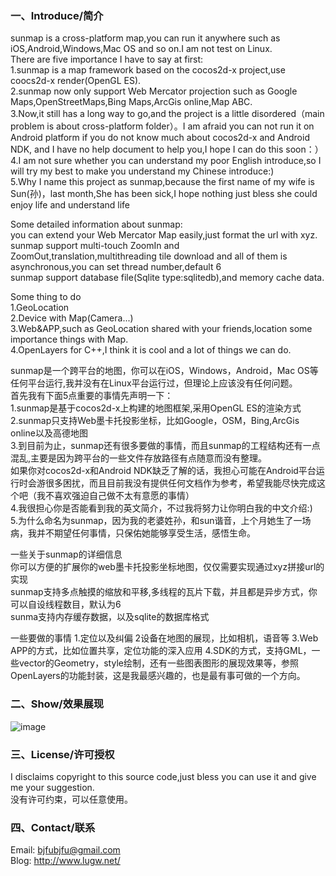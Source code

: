 ### 一、Introduce/简介

sunmap is a cross-platform map,you can run it anywhere such as iOS,Android,Windows,Mac OS and so on.I am not test on Linux.  
There are five importance I have to say at first:  
1.sunmap is a map framework based on the cocos2d-x project,use coocs2d-x render(OpenGL ES).  
2.sunmap now only support Web Mercator projection such as Google Maps,OpenStreetMaps,Bing Maps,ArcGis online,Map ABC.  
3.Now,it still has a long way to go,and the project is a little disordered（main problem is about cross-platform folder）。I am afraid you can not run it on Android platform if you do not know much about cocos2d-x and Android NDK,
and I have no help document to help you,I hope I can do this soon：）  
4.I am not sure whether you can understand my poor English introduce,so I will try my best to make you understand my Chinese introduce:)  
5.Why I name this project as sunmap,because the first name of my wife is Sun(孙)，last month,She has been sick,I hope nothing just bless she could enjoy life and understand life  

Some detailed information about sunmap:  
you can extend your Web Mercator Map easily,just format the url with xyz.  
sunmap support multi-touch ZoomIn and ZoomOut,translation,multithreading tile download and all of them is asynchronous,you can set thread number,default 6  
sunmap support database file(Sqlite type:sqlitedb),and memory cache data.  

Some thing to do  
1.GeoLocation  
2.Device with Map(Camera...)  
3.Web&APP,such as GeoLocation shared with your friends,location some importance things with Map.  
4.OpenLayers for C++,I think it is cool and a lot of things we can do.  

sunmap是一个跨平台的地图，你可以在iOS，Windows，Android，Mac OS等任何平台运行,我并没有在Linux平台运行过，但理论上应该没有任何问题。  
首先我有下面5点重要的事情先声明一下：  
1.sunmap是基于cocos2d-x上构建的地图框架,采用OpenGL ES的渲染方式  
2.sunmap只支持Web墨卡托投影坐标，比如Google，OSM，Bing,ArcGis online以及高德地图  
3.到目前为止，sunmap还有很多要做的事情，而且sunmap的工程结构还有一点混乱,主要是因为跨平台的一些文件存放路径有点随意而没有整理。  
如果你对cocos2d-x和Android NDK缺乏了解的话，我担心可能在Android平台运行时会游很多困扰，而且目前我没有提供任何文档作为参考，希望我能尽快完成这个吧（我不喜欢强迫自己做不太有意愿的事情）  
4.我很担心你是否能看到我的英文简介，不过我将努力让你明白我的中文介绍:)  
5.为什么命名为sunmap，因为我的老婆姓孙，和sun谐音，上个月她生了一场病，我并不期望任何事情，只保佑她能够享受生活，感悟生命。  

一些关于sunmap的详细信息  
你可以方便的扩展你的web墨卡托投影坐标地图，仅仅需要实现通过xyz拼接url的实现  
sunmap支持多点触摸的缩放和平移,多线程的瓦片下载，并且都是异步方式，你可以自设线程数目，默认为6  
sunma支持内存缓存数据，以及sqlite的数据库格式  

一些要做的事情
1.定位以及纠偏
2设备在地图的展现，比如相机，语音等
3.Web APP的方式，比如位置共享，定位功能的深入应用
4.SDK的方式，支持GML，一些vector的Geometry，style绘制，还有一些图表图形的展现效果等，参照OpenLayers的功能封装，这是我最感兴趣的，也是最有事可做的一个方向。

### 二、Show/效果展现

 ![image](https://github.com/pasu/OpenCharts/raw/master/images/show.png)

### 三、License/许可授权

I disclaims copyright to this source code,just bless you can use it and give me your suggestion.  
没有许可约束，可以任意使用。  

### 四、Contact/联系

Email: bjfubjfu@gmail.com  
Blog:   http://www.lugw.net/  
